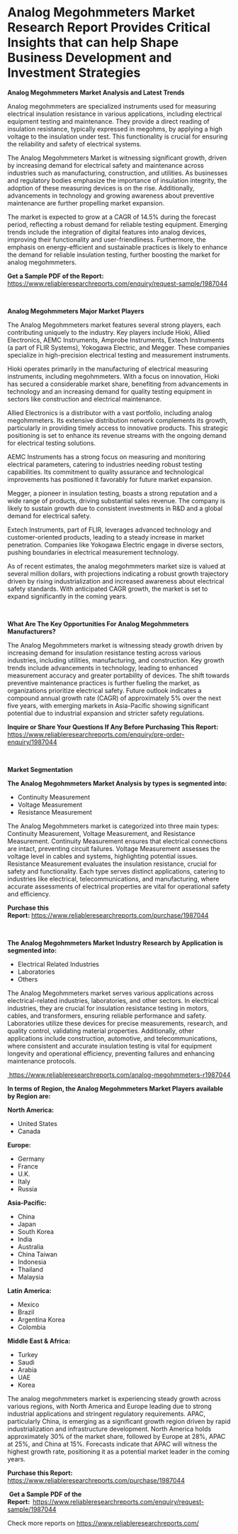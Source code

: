 <p><h1>Analog Megohmmeters Market Research Report Provides Critical Insights that can help Shape Business Development and Investment Strategies</h1></p><p><strong>Analog Megohmmeters Market Analysis and Latest Trends</strong></p>
<p><p>Analog megohmmeters are specialized instruments used for measuring electrical insulation resistance in various applications, including electrical equipment testing and maintenance. They provide a direct reading of insulation resistance, typically expressed in megohms, by applying a high voltage to the insulation under test. This functionality is crucial for ensuring the reliability and safety of electrical systems.</p><p>The Analog Megohmmeters Market is witnessing significant growth, driven by increasing demand for electrical safety and maintenance across industries such as manufacturing, construction, and utilities. As businesses and regulatory bodies emphasize the importance of insulation integrity, the adoption of these measuring devices is on the rise. Additionally, advancements in technology and growing awareness about preventive maintenance are further propelling market expansion.</p><p>The market is expected to grow at a CAGR of 14.5% during the forecast period, reflecting a robust demand for reliable testing equipment. Emerging trends include the integration of digital features into analog devices, improving their functionality and user-friendliness. Furthermore, the emphasis on energy-efficient and sustainable practices is likely to enhance the demand for reliable insulation testing, further boosting the market for analog megohmmeters.</p></p>
<p><strong>Get a Sample PDF of the Report:&nbsp;</strong> <a href="https://www.reliableresearchreports.com/enquiry/request-sample/1987044?utm_campaign=3086&utm_medium=2&utm_source=Github&utm_content=ia&utm_term=07042025&utm_id=analog-megohmmeters">https://www.reliableresearchreports.com/enquiry/request-sample/1987044</a></p>
<p>&nbsp;</p>
<p><strong>Analog Megohmmeters Major Market Players</strong></p>
<p><p>The Analog Megohmmeters market features several strong players, each contributing uniquely to the industry. Key players include Hioki, Allied Electronics, AEMC Instruments, Amprobe Instruments, Extech Instruments (a part of FLIR Systems), Yokogawa Electric, and Megger. These companies specialize in high-precision electrical testing and measurement instruments.</p><p>Hioki operates primarily in the manufacturing of electrical measuring instruments, including megohmmeters. With a focus on innovation, Hioki has secured a considerable market share, benefiting from advancements in technology and an increasing demand for quality testing equipment in sectors like construction and electrical maintenance.</p><p>Allied Electronics is a distributor with a vast portfolio, including analog megohmmeters. Its extensive distribution network complements its growth, particularly in providing timely access to innovative products. This strategic positioning is set to enhance its revenue streams with the ongoing demand for electrical testing solutions.</p><p>AEMC Instruments has a strong focus on measuring and monitoring electrical parameters, catering to industries needing robust testing capabilities. Its commitment to quality assurance and technological improvements has positioned it favorably for future market expansion.</p><p>Megger, a pioneer in insulation testing, boasts a strong reputation and a wide range of products, driving substantial sales revenue. The company is likely to sustain growth due to consistent investments in R&D and a global demand for electrical safety.</p><p>Extech Instruments, part of FLIR, leverages advanced technology and customer-oriented products, leading to a steady increase in market penetration. Companies like Yokogawa Electric engage in diverse sectors, pushing boundaries in electrical measurement technology.</p><p>As of recent estimates, the analog megohmmeters market size is valued at several million dollars, with projections indicating a robust growth trajectory driven by rising industrialization and increased awareness about electrical safety standards. With anticipated CAGR growth, the market is set to expand significantly in the coming years.</p></p>
<p>&nbsp;</p>
<p><strong>What Are The Key Opportunities For Analog Megohmmeters Manufacturers?</strong></p>
<p><p>The Analog Megohmmeters market is witnessing steady growth driven by increasing demand for insulation resistance testing across various industries, including utilities, manufacturing, and construction. Key growth trends include advancements in technology, leading to enhanced measurement accuracy and greater portability of devices. The shift towards preventive maintenance practices is further fueling the market, as organizations prioritize electrical safety. Future outlook indicates a compound annual growth rate (CAGR) of approximately 5% over the next five years, with emerging markets in Asia-Pacific showing significant potential due to industrial expansion and stricter safety regulations.</p></p>
<p><strong>Inquire or Share Your Questions If Any Before Purchasing This Report:</strong> <a href="https://www.reliableresearchreports.com/enquiry/pre-order-enquiry/1987044?utm_campaign=3086&utm_medium=2&utm_source=Github&utm_content=ia&utm_term=07042025&utm_id=analog-megohmmeters">https://www.reliableresearchreports.com/enquiry/pre-order-enquiry/1987044</a></p>
<p>&nbsp;</p>
<p><strong>Market Segmentation</strong></p>
<p><strong>The Analog Megohmmeters Market Analysis by types is segmented into:</strong></p>
<p><ul><li>Continuity Measurement</li><li>Voltage Measurement</li><li>Resistance Measurement</li></ul></p>
<p><p>The Analog Megohmmeters market is categorized into three main types: Continuity Measurement, Voltage Measurement, and Resistance Measurement. Continuity Measurement ensures that electrical connections are intact, preventing circuit failures. Voltage Measurement assesses the voltage level in cables and systems, highlighting potential issues. Resistance Measurement evaluates the insulation resistance, crucial for safety and functionality. Each type serves distinct applications, catering to industries like electrical, telecommunications, and manufacturing, where accurate assessments of electrical properties are vital for operational safety and efficiency.</p></p>
<p><strong>Purchase this Report:&nbsp;</strong><a href="https://www.reliableresearchreports.com/purchase/1987044?utm_campaign=3086&utm_medium=2&utm_source=Github&utm_content=ia&utm_term=07042025&utm_id=analog-megohmmeters">https://www.reliableresearchreports.com/purchase/1987044</a></p>
<p>&nbsp;</p>
<p><strong>The Analog Megohmmeters Market Industry Research by Application is segmented into:</strong></p>
<p><ul><li>Electrical Related Industries</li><li>Laboratories</li><li>Others</li></ul></p>
<p><p>The Analog Megohmmeters market serves various applications across electrical-related industries, laboratories, and other sectors. In electrical industries, they are crucial for insulation resistance testing in motors, cables, and transformers, ensuring reliable performance and safety. Laboratories utilize these devices for precise measurements, research, and quality control, validating material properties. Additionally, other applications include construction, automotive, and telecommunications, where consistent and accurate insulation testing is vital for equipment longevity and operational efficiency, preventing failures and enhancing maintenance protocols.</p></p>
<p><a href="https://www.reliableresearchreports.com/analog-megohmmeters-r1987044?utm_campaign=3086&utm_medium=2&utm_source=Github&utm_content=ia&utm_term=07042025&utm_id=analog-megohmmeters">&nbsp;https://www.reliableresearchreports.com/analog-megohmmeters-r1987044</a></p>
<p><strong>In terms of Region, the Analog Megohmmeters Market Players available by Region are:</strong></p>
<p>
    <p> <strong> North America: </strong>
        <ul>
            <li>United States</li>
            <li>Canada</li>
        </ul>
        </p> 
    <p> <strong> Europe: </strong>
        <ul>
            <li>Germany</li>
            <li>France</li>
            <li>U.K.</li>
            <li>Italy</li>
            <li>Russia</li>
        </ul>
        </p> 
    <p> <strong> Asia-Pacific: </strong>
        <ul>
            <li>China</li>
            <li>Japan</li>
            <li>South Korea</li>
            <li>India</li>
            <li>Australia</li>
            <li>China Taiwan</li>
            <li>Indonesia</li>
            <li>Thailand</li>
            <li>Malaysia</li>
        </ul>
        </p> 
    <p> <strong> Latin America: </strong>
        <ul>
            <li>Mexico</li>
            <li>Brazil</li>
            <li>Argentina Korea</li>
            <li>Colombia</li>
        </ul>
        </p> 
    <p> <strong> Middle East & Africa: </strong>
        <ul>
            <li>Turkey</li>
            <li>Saudi</li>
            <li>Arabia</li>
            <li>UAE</li>
            <li>Korea</li>
        </ul>
    </p>
    </p>
<p><p>The analog megohmmeters market is experiencing steady growth across various regions, with North America and Europe leading due to strong industrial applications and stringent regulatory requirements. APAC, particularly China, is emerging as a significant growth region driven by rapid industrialization and infrastructure development. North America holds approximately 30% of the market share, followed by Europe at 28%, APAC at 25%, and China at 15%. Forecasts indicate that APAC will witness the highest growth rate, positioning it as a potential market leader in the coming years.</p></p>
<p><strong>Purchase this Report: </strong><a href="https://www.reliableresearchreports.com/purchase/1987044?utm_campaign=3086&utm_medium=2&utm_source=Github&utm_content=ia&utm_term=07042025&utm_id=analog-megohmmeters">https://www.reliableresearchreports.com/purchase/1987044</a></p>
<p>&nbsp;<strong>Get a Sample PDF of the Report:&nbsp;&nbsp;</strong><a href="https://www.reliableresearchreports.com/enquiry/request-sample/1987044?utm_campaign=3086&utm_medium=2&utm_source=Github&utm_content=ia&utm_term=07042025&utm_id=analog-megohmmeters">https://www.reliableresearchreports.com/enquiry/request-sample/1987044</a></p>
<p><strong></strong></p>
<p>Check more reports on <a href="https://www.reliableresearchreports.com/?utm_campaign=3086&utm_medium=2&utm_source=Github&utm_content=ia&utm_term=07042025&utm_id=analog-megohmmeters">https://www.reliableresearchreports.com/</a></p>